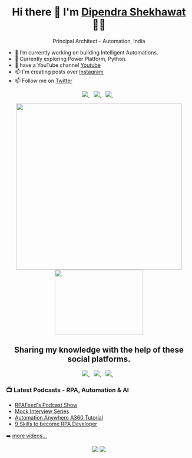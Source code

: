 <!--
**dipendrashekhawat/dipendrashekhawat** is a ✨ _special_ ✨ repository because its `README.md` (this file) appears on your GitHub profile.

Here are some ideas to get you started:

- 🔭 I’m currently working on building RPA bots
- 🌱 I’m currently learning Python, 
- 👯 I’m looking to collaborate on ...
- 🤔 I’m looking for help with ...
- 💬 Ask me about ...
- 📫 How to reach me: ...
- 😄 Pronouns: ...
- ⚡ Fun fact: ...
-->


<h1 align='center'>
  Hi there 👋  I'm   <a href="https://dipendrashekhawat.github.io/">
  Dipendra Shekhawat</a> 👨‍💻
</h1>
<p align='center'>
  Principal Architect - Automation, India
</p>

- 🔭  I’m currently working on building Intelligent Automations.
- 🌱  Currently exploring Power Platform, Python. 
- 👯  have a YouTube channel [Youtube](https://www.youtube.com/@rpafeed)
- 📫  I'm creating posts over [Instagram](https://www.instagram.com/dotnetcrunch)
- 📫  Follow me on [Twitter](https://twitter.com/dotnetcrunchh)

<p align='center'>
 
  <a href="https://www.linkedin.com/in/dipendra-shekhawat/">
    <img src="https://img.shields.io/badge/linkedin-%230077B5.svg?&style=for-the-badge&logo=linkedin&logoColor=white" />
  </a>&nbsp;&nbsp;
  <a href="https://instagram.com/dipendra.shekhawat">
    <img src="https://img.shields.io/badge/instagram-%23E4405F.svg?&style=for-the-badge&logo=instagram&logoColor=white" />        
  </a>&nbsp;&nbsp;
  <a href="https://twitter.com/dshekhawat07">
    <img src="https://img.shields.io/badge/twitter-%231DA1F2.svg?&style=for-the-badge&logo=twitter&logoColor=white" />        
  </a>&nbsp;&nbsp;
  
</p>
<p align='center'>
  <a href="#"><img src="https://github-readme-stats.vercel.app/api?username=dipendrashekhawat&show_icons=true&count_private=true&theme=dark" width="450"></a>
  <a href="#"><img src="https://media.giphy.com/media/USV0ym3bVWQJJmNu3N/giphy.gif" width="240" height="175"></a>
</p>
<h2 align='center'>
  Sharing my knowledge with the help of these social platforms.
</h2>
<p align='center'>
  <a href="https://instagram.com/dotnetcrunch">
    <img src="https://img.shields.io/badge/instagram-%23E4405F.svg?&style=for-the-badge&logo=instagram&logoColor=white" />        
  </a>&nbsp;&nbsp;
  
  <a href="https://facebook.com/DotNetCrunch">
    <img src="https://img.shields.io/badge/facebook-%231877F2.svg?&style=for-the-badge&logo=facebook&logoColor=white" />        
  </a>&nbsp;&nbsp;
  
  <a href="https://www.youtube.com/channel/UCXjb2EQf9pGQd6LlF1m6d_w">
    <img src="https://img.shields.io/badge/youtube-%23FF0000.svg?&style=for-the-badge&logo=youtube&logoColor=white" />        
  </a>&nbsp;&nbsp;
  
</p>

### 📺 Latest Podcasts - RPA, Automation & AI

<!-- YOUTUBE:START -->
- [RPAFeed's Podcast Show](https://www.youtube.com/@RPAFeed/podcasts)
- [Mock Interview Series](https://www.youtube.com/playlist?list=PLnlks-r1Q9C5IC9LszGJXg0pe5fdCXsW-)
- [Automation Anywhere A360 Tutorial](https://www.youtube.com/playlist?list=PLnlks-r1Q9C55qH9gL5_VF6CVGub2mbUB)
- [9 Skills to become RPA Developer](https://www.youtube.com/watch?v=HSaInk0RH64)
<!-- YOUTUBE:END -->

➡️ [more videos...](https://www.youtube.com/channel/UCXjb2EQf9pGQd6LlF1m6d_w)
<!--
- 🔭  I’m currently working on building Intelligent Bots.
- 🌱  I’m currently exploring Python, Power Platform, and AI Agents. 
- 👯  I’m looking to collaborate on [YouTube](https://www.youtube.com/channel/UCXjb2EQf9pGQd6LlF1m6d_w/videos?view=0&sort=p&flow=grid&view_as=subscriber)
- 📫  I'm creating posts over [Instagram](https://www.instagram.com/dotnetcrunch)
- 📫  Follow me on [Twitter](https://twitter.com/dshekhawat07)
### Connect with me:
[<img align="left" alt="Dipendra Shekhaway" width="22px" src="https://raw.githubusercontent.com/iconic/open-iconic/master/svg/globe.svg" />][website]
[<img align="left" alt="DotNetCrunch | YouTube" width="22px" src="https://cdn.jsdelivr.net/npm/simple-icons@v3/icons/youtube.svg" />][youtube]
[<img align="left" alt="DotNetCrunch | Twitter" width="22px" src="https://cdn.jsdelivr.net/npm/simple-icons@v3/icons/twitter.svg" />][Twitter]
[<img align="left" alt="Dipendra Shekhawat | LinkedIn" width="22px" src="https://cdn.jsdelivr.net/npm/simple-icons@v3/icons/linkedin.svg" />][linkedin]
[<img align="left" alt="DotNetCrunch | Instagram" width="22px" src="https://cdn.jsdelivr.net/npm/simple-icons@v3/icons/instagram.svg" />][instagram-dotnetcrunch]
[<img align="left" alt="Dipendra Shekhawat | Instagram" width="22px" src="https://cdn.jsdelivr.net/npm/simple-icons@v3/icons/instagram.svg" />][instagram]
<br/>
### Languages I worked on
<img src='https://github-readme-stats.vercel.app/api/top-langs/?username=dipendrashekhawat&theme=light&hide_langs_below=1'/>
-
### My Github Stats
<img src='https://github-readme-stats.vercel.app/api?username=dipendrashekhawat&&show_icons=true&title_color=ffffff&icon_color=bb2acf&text_color=daf7dc&bg_color=151515'/>
-
### Languages and Tools:
<code><img height="20" src="https://raw.githubusercontent.com/github/explore/80688e429a7d4ef2fca1e82350fe8e3517d3494d/topics/javascript/javascript.png"></code>
<code><img height="20" src="https://raw.githubusercontent.com/github/explore/80688e429a7d4ef2fca1e82350fe8e3517d3494d/topics/react/react.png"></code>
<code><img height="20" src="https://raw.githubusercontent.com/github/explore/80688e429a7d4ef2fca1e82350fe8e3517d3494d/topics/nodejs/nodejs.png"></code> 
<code><img height="20" src="https://raw.githubusercontent.com/github/explore/80688e429a7d4ef2fca1e82350fe8e3517d3494d/topics/aws/aws.png"></code> 
<code><img height="20" src="https://raw.githubusercontent.com/github/explore/80688e429a7d4ef2fca1e82350fe8e3517d3494d/topics/android/android.png"></code>
<code><img height="20" src="https://raw.githubusercontent.com/github/explore/80688e429a7d4ef2fca1e82350fe8e3517d3494d/topics/firebase/firebase.png"></code>
<code><img height="20" src="https://raw.githubusercontent.com/github/explore/80688e429a7d4ef2fca1e82350fe8e3517d3494d/topics/mongodb/mongodb.png"></code>
<code><img height="20" src="https://raw.githubusercontent.com/github/explore/80688e429a7d4ef2fca1e82350fe8e3517d3494d/topics/mysql/mysql.png"></code>
<code><img height="20" src="https://raw.githubusercontent.com/github/explore/80688e429a7d4ef2fca1e82350fe8e3517d3494d/topics/docker/docker.png"></code>
<code><img height="20" src="https://raw.githubusercontent.com/github/explore/80688e429a7d4ef2fca1e82350fe8e3517d3494d/topics/java/java.png"></code>
[website]: https://dipendrashekhawat.github.io
[twitter]: https://twitter.com/dotnetcrunch
[youtube]: https://www.youtube.com/channel/UCbaR6YYn5VGXrR5_f-4tNsA
[instagram]: https://instagram.com/dipendra.shekhawat
[instagram-theindiandev]: https://instagram.com/dotnetcrunch
[linkedin]: https://www.linkedin.com/in/dipendra-shekhawat/
-->


<p align='center'>
  <a href="#"><img src="https://badges.pufler.dev/visits/dipendrashekhawat/dipendrashekhawat"></a>
  <a href="#"><img src="https://badges.pufler.dev/repos/dipendrashekhawat"></a>
</p>
